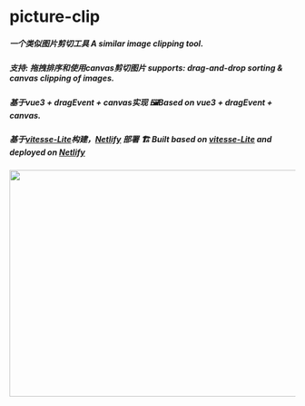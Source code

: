 # picture-clip

<h5>
  一个类似图片剪切工具
  A similar image clipping tool. 
</h5>

<h5>
  支持: 拖拽排序和使用canvas剪切图片
  supports: drag-and-drop sorting & canvas clipping of images.
</h5>
 
<h5>
  基于vue3 + dragEvent + canvas实现
🖼️Based on vue3 + dragEvent + canvas.
</h5>

<h5>
  基于<a href="https://github.com/antfu/vitesse-lite">vitesse-Lite</a>构建，<a href="https://app.netlify.com">Netlify</a> 部署
🏗️ Built based on <a href="https://github.com/antfu/vitesse-lite">vitesse-Lite</a> and deployed on <a href="https://app.netlify.com">Netlify</a>
</h5>


<image style="width:600px;height:400px;" src="https://user-images.githubusercontent.com/73060999/173248691-0a3a639d-3e8e-4849-8ae0-b388756976af.png" />
